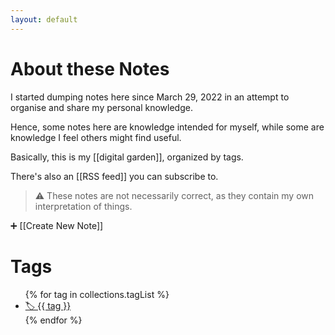 ```yaml
---
layout: default
---
```


# About these Notes

I started dumping notes here since March 29, 2022 in an attempt to organise and share my personal knowledge.

Hence, some notes here are knowledge intended for myself, while some are knowledge I feel others might find useful.

Basically, this is my [[digital garden]], organized by tags.

There's also an [[RSS feed]] you can subscribe to.

> ⚠️ These notes are not necessarily correct, as they contain my own interpretation of things.

➕ [[Create New Note]]

# Tags

<ul>
{% for tag in collections.tagList %}
  <li><a href="/tags/{{ tag }}" class="post-tag">🏷️ {{ tag }}</a></li>
{% endfor %}
</ul>
